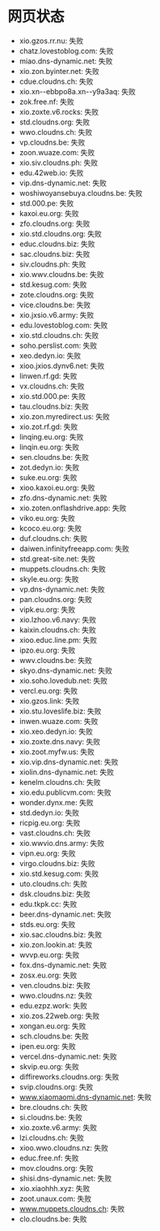# 网页状态
- xio.gzos.rr.nu: 失败
- chatz.lovestoblog.com: 失败
- miao.dns-dynamic.net: 失败
- xio.zon.byinter.net: 失败
- cdue.cloudns.ch: 失败
- xio.xn--ebbpo8a.xn--y9a3aq: 失败
- zok.free.nf: 失败
- xio.zoxte.v6.rocks: 失败
- std.cloudns.org: 失败
- wwo.cloudns.ch: 失败
- vp.cloudns.be: 失败
- zoon.wuaze.com: 失败
- xio.siv.cloudns.ph: 失败
- edu.42web.io: 失败
- vip.dns-dynamic.net: 失败
- woshiwoyansebuya.cloudns.be: 失败
- std.000.pe: 失败
- kaxoi.eu.org: 失败
- zfo.cloudns.org: 失败
- xio.std.cloudns.org: 失败
- educ.cloudns.biz: 失败
- sac.cloudns.biz: 失败
- siv.cloudns.ph: 失败
- xio.wwv.cloudns.be: 失败
- std.kesug.com: 失败
- zote.cloudns.org: 失败
- vice.cloudns.be: 失败
- xio.jxsio.v6.army: 失败
- edu.lovestoblog.com: 失败
- xio.std.cloudns.ch: 失败
- soho.perslist.com: 失败
- xeo.dedyn.io: 失败
- xioo.jxios.dynv6.net: 失败
- linwen.rf.gd: 失败
- vx.cloudns.ch: 失败
- xio.std.000.pe: 失败
- tau.cloudns.biz: 失败
- xio.zon.myredirect.us: 失败
- xio.zot.rf.gd: 失败
- linqing.eu.org: 失败
- linqin.eu.org: 失败
- sen.cloudns.be: 失败
- zot.dedyn.io: 失败
- suke.eu.org: 失败
- xioo.kaxoi.eu.org: 失败
- zfo.dns-dynamic.net: 失败
- xio.zoten.onflashdrive.app: 失败
- viko.eu.org: 失败
- kcoco.eu.org: 失败
- duf.cloudns.ch: 失败
- daiwen.infinityfreeapp.com: 失败
- std.great-site.net: 失败
- muppets.cloudns.ch: 失败
- skyle.eu.org: 失败
- vp.dns-dynamic.net: 失败
- pan.cloudns.org: 失败
- vipk.eu.org: 失败
- xio.lzhoo.v6.navy: 失败
- kaixin.cloudns.ch: 失败
- xioo.educ.line.pm: 失败
- ipzo.eu.org: 失败
- wwv.cloudns.be: 失败
- skyo.dns-dynamic.net: 失败
- xio.soho.lovedub.net: 失败
- vercl.eu.org: 失败
- xio.gzos.link: 失败
- xio.stu.loveslife.biz: 失败
- inwen.wuaze.com: 失败
- xio.xeo.dedyn.io: 失败
- xio.zoxte.dns.navy: 失败
- xio.zoot.myfw.us: 失败
- xio.vip.dns-dynamic.net: 失败
- xiolin.dns-dynamic.net: 失败
- kenelm.cloudns.ch: 失败
- xio.edu.publicvm.com: 失败
- wonder.dynx.me: 失败
- std.dedyn.io: 失败
- ricpig.eu.org: 失败
- vast.cloudns.ch: 失败
- xio.wwvio.dns.army: 失败
- vipn.eu.org: 失败
- virgo.cloudns.biz: 失败
- xio.std.kesug.com: 失败
- uto.cloudns.ch: 失败
- dsk.cloudns.biz: 失败
- edu.tkpk.cc: 失败
- beer.dns-dynamic.net: 失败
- stds.eu.org: 失败
- xio.sac.cloudns.biz: 失败
- xio.zon.lookin.at: 失败
- wvvp.eu.org: 失败
- fox.dns-dynamic.net: 失败
- zosx.eu.org: 失败
- ven.cloudns.biz: 失败
- wwo.cloudns.nz: 失败
- edu.ezpz.work: 失败
- xio.zos.22web.org: 失败
- xongan.eu.org: 失败
- sch.cloudns.be: 失败
- ipen.eu.org: 失败
- vercel.dns-dynamic.net: 失败
- skvip.eu.org: 失败
- diffireworks.cloudns.org: 失败
- svip.cloudns.org: 失败
- www.xiaomaomi.dns-dynamic.net: 失败
- bre.cloudns.ch: 失败
- si.cloudns.be: 失败
- xio.zoxte.v6.army: 失败
- lzi.cloudns.ch: 失败
- xioo.wwo.cloudns.nz: 失败
- educ.free.nf: 失败
- mov.cloudns.org: 失败
- shisi.dns-dynamic.net: 失败
- xio.xiaohhh.xyz: 失败
- zoot.unaux.com: 失败
- www.muppets.cloudns.ch: 失败
- clo.cloudns.be: 失败
